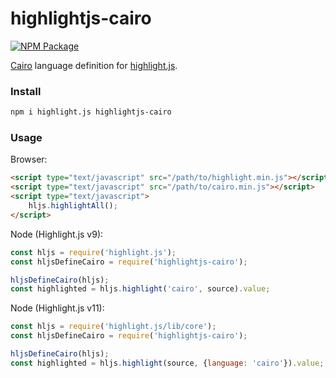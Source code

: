 # highlightjs-cairo

[![NPM Package](https://img.shields.io/npm/v/highlightjs-cairo?color=%23e55233)](https://www.npmjs.com/package/highlightjs-cairo)

[Cairo](https://github.com/starkware-libs/cairo) language definition for [highlight.js](https://highlightjs.org/).

### Install

```bash
npm i highlight.js highlightjs-cairo
```

### Usage

Browser:

```html
<script type="text/javascript" src="/path/to/highlight.min.js"></script>
<script type="text/javascript" src="/path/to/cairo.min.js"></script>
<script type="text/javascript">
    hljs.highlightAll();
</script>
```

Node (Highlight.js v9):
```javascript
const hljs = require('highlight.js');
const hljsDefineCairo = require('highlightjs-cairo');

hljsDefineCairo(hljs);
const highlighted = hljs.highlight('cairo', source).value;
```

Node (Highlight.js v11):
```javascript
const hljs = require('highlight.js/lib/core');
const hljsDefineCairo = require('highlightjs-cairo');

hljsDefineCairo(hljs);
const highlighted = hljs.highlight(source, {language: 'cairo'}).value;
```

